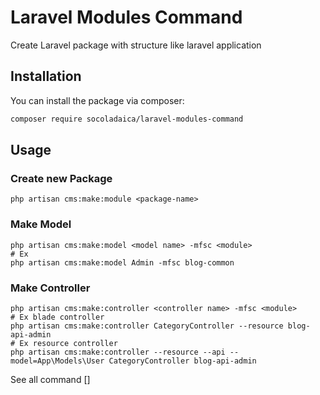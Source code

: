 # Laravel Modules Command

Create Laravel package with structure like laravel application

[//]: # ([![Latest Version on Packagist]&#40;https://img.shields.io/packagist/v/socoladaica/laravel-modules-command.svg?style=flat-square&#41;]&#40;https://packagist.org/packages/socoladaica/laravel-modules-command&#41;)

[//]: # ([![GitHub Tests Action Status]&#40;https://img.shields.io/github/workflow/status/socoladaica/laravel-modules-command/Tests?label=tests&#41;]&#40;https://github.com/socoladaica/laravel-modules-command/actions?query=workflow%3ATests+branch%3Amaster&#41;)

[//]: # ([![Total Downloads]&#40;https://img.shields.io/packagist/dt/socoladaica/laravel-modules-command.svg?style=flat-square&#41;]&#40;https://packagist.org/packages/socoladaica/laravel-modules-command&#41;)

[//]: # ()
[//]: # (Generate Command for Laravel Modules base on laravel Generate Command)

## Installation

You can install the package via composer:

```bash
composer require socoladaica/laravel-modules-command
```

## Usage

### Create new Package

```shell
php artisan cms:make:module <package-name>
```

### Make Model

```shell
php artisan cms:make:model <model name> -mfsc <module>
# Ex
php artisan cms:make:model Admin -mfsc blog-common
```

### Make Controller

```shell
php artisan cms:make:controller <controller name> -mfsc <module>
# Ex blade controller
php artisan cms:make:controller CategoryController --resource blog-api-admin
# Ex resource controller
php artisan cms:make:controller --resource --api --model=App\Models\User CategoryController blog-api-admin
```

See all command []

[//]: # ()
[//]: # (```bash)

[//]: # (php artisan cms:make:module)

[//]: # ()
[//]: # (php artisan cms:make:cast <name> <module>)

[//]: # (php artisan cms:make:channel <name> <module> )

[//]: # (php artisan cms:make:component <name> <module> )

[//]: # (php artisan cms:make:controller <name> <module>)

[//]: # (php artisan cms:make:event <name> <module>)

[//]: # (php artisan cms:make:exception <name> <module> )

[//]: # (php artisan cms:make:factory <name> <module>)

[//]: # (php artisan cms:make:job <name> <module>)

[//]: # (php artisan cms:make:listener <name> <module> )

[//]: # (php artisan cms:make:mail <name> <module>)

[//]: # (php artisan cms:make:middleware <name> <module> )

[//]: # (php artisan cms:make:migration <name> <module>)

[//]: # (php artisan cms:make:model <name> <module>)

[//]: # (php artisan cms:make:notification <name> <module>)

[//]: # (php artisan cms:make:observer <name> <module>)

[//]: # (php artisan cms:make:policy <name> <module>)

[//]: # (php artisan cms:make:provider <name> <module>)

[//]: # (php artisan cms:make:request <name> <module>)

[//]: # (php artisan cms:make:resource <name> <module>)

[//]: # (php artisan cms:make:rule <name> <module>)

[//]: # (php artisan cms:make:seeder <name> <module>)

[//]: # (php artisan cms:make:test <name> <module>)

[//]: # (```)

[//]: # ()
[//]: # (You can use all option like laravel command. Example:)

[//]: # (```bash)

[//]: # (php artisan cms:make:controller <name> --resource <module>)

[//]: # (```)

[//]: # ()
[//]: # (## Publish stub)

[//]: # ()
[//]: # (```bash)

[//]: # (php artisan stub:publish)

[//]: # (```)

[//]: # ()
[//]: # (## Testing)

[//]: # ()
[//]: # (```bash)

[//]: # (composer test)

[//]: # (```)

[//]: # ()
[//]: # (## Load local package)

[//]: # ()
[//]: # (```)

[//]: # (```)

[//]: # ()
[//]: # (## Changelog)

[//]: # ()
[//]: # (Please see [CHANGELOG]&#40;CHANGELOG.md&#41; for more information on what has changed recently.)

[//]: # ()
[//]: # (## Contributing)

[//]: # ()
[//]: # (Please see [CONTRIBUTING]&#40;.github/CONTRIBUTING.md&#41; for details.)

[//]: # ()
[//]: # (## Security Vulnerabilities)

[//]: # ()
[//]: # (Please review [our security policy]&#40;../../security/policy&#41; on how to report security vulnerabilities.)

[//]: # ()
[//]: # (## Credits)

[//]: # ()
[//]: # (- [Socola Dai Ca]&#40;https://github.com/SocolaDaiCa&#41;)

[//]: # (- [All Contributors]&#40;../../contributors&#41;)

[//]: # ()
[//]: # (## License)

[//]: # ()
[//]: # (The MIT License &#40;MIT&#41;. Please see [License File]&#40;LICENSE.md&#41; for more information.)

[//]: # ()
[//]: # (## Reference)

[//]: # ()
[//]: # (- <https://github.com/spatie/package-skeleton-laravel>)

[//]: # (- <https://laravel-news.com/building-your-own-laravel-packages>)

[//]: # (- <https://laravelpackage.com/#reasons-to-develop-a-package>)
